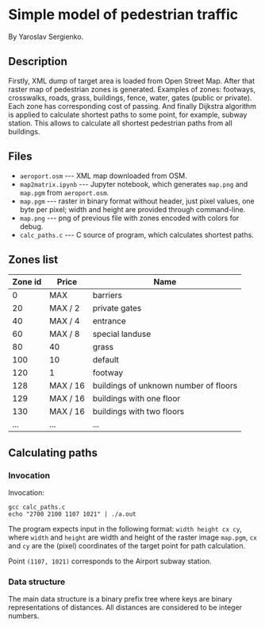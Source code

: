 # Simple model of pedestrian traffic

By Yaroslav Sergienko.

## Description

Firstly, XML dump of target area is loaded from Open Street Map. After that raster map of pedestrian zones is generated. Examples of zones: footways, crosswalks, roads, grass, buildings, fence, water, gates (public or private). Each zone has corresponding cost of passing. And finally Dijkstra algorithm is applied to calculate shortest paths to some point, for example, subway station. This allows to calculate all shortest pedestrian paths from all buildings. 

## Files

* `aeroport.osm` --- XML map downloaded from OSM.
* `map2matrix.ipynb` --- Jupyter notebook, which generates `map.png` and `map.pgm` from `aeroport.osm`.
* `map.pgm` --- raster in binary format without header, just pixel values, one byte per pixel; width and height are provided through command-line.
* `map.png` --- png of previous file with zones encoded with colors for debug.
* `calc_paths.c` --- C source of program, which calculates shortest paths.

## Zones list

| Zone id |  Price  |      Name       |
| ------- | ------- | --------------- |
|    0    |   MAX   |     barriers    |
|   20    | MAX / 2 |  private gates  |
|   40    | MAX / 4 |    entrance     |
|   60    | MAX / 8 | special landuse |
|   80    |   40    |      grass      |
|   100   |   10    |     default     |
|   120   |   1     |     footway     |
|   128   | MAX / 16 | buildings of unknown number of floors |
|   129   | MAX / 16 | buildings with one floor |
|   130   | MAX / 16 | buildings with two floors |
|   ...   |   ...    |    ...         |

## Calculating paths

### Invocation

Invocation:

```
gcc calc_paths.c
echo "2700 2100 1107 1021" | ./a.out
```

The program expects input in the following format:
`width height cx cy`, where `width` and `height` are
width and height of the raster image `map.pgm`, `cx` and `cy` are
the (pixel) coordinates of the target point for path calculation.

Point `(1107, 1021)` corresponds to the Airport subway station.

### Data structure

The main data structure is a binary prefix tree where keys are binary representations of distances. All distances are considered to be integer numbers.
